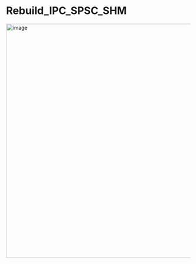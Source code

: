 # Rebuild_IPC_SPSC_SHM

<img width="801" height="641" alt="image" src="https://github.com/user-attachments/assets/768caa0f-9ec5-41ac-8f83-fcd7e7b895ea" />

